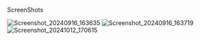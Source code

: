 ScreenShots

![Screenshot_20240916_163635](https://github.com/user-attachments/assets/fd4c6e75-0697-41d9-99e0-bfc4b9e64169)
![Screenshot_20240916_163719](https://github.com/user-attachments/assets/cd7e9c1e-ce32-4d77-8dae-8c49f6bcfa28)
![Screenshot_20241012_170615](https://github.com/user-attachments/assets/cc92dd98-d633-4445-95fb-2cc86c363ed9)


